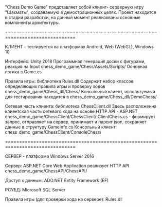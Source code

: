 
"Chess Demo Game" представляет собой клиент- серверную игру "Шахматы", создаваемую в демострационных целях.
Проект находится в стадии разработки, на данный момент реализованы основные компоненты архитектуры.

===============================================================================

КЛИЕНТ - тестируется на платформах Android, Web (WebGL), Windows 10

Интерфейс: Unity 2018
Программная генерация доски с фигурами, реакция на Input
chess_demo_game/Chess/Assets/Scripts/    Основная логика в Game.cs

Правила игры: библиотека Rules.dll
Cодержит набор классов определяющих правила игры и проверку ходов
chess_demo_game/Chess_dll/Chess/
Консольный клиент, используемый для тестирования находится в chess_demo_game/Chess_dll/DemoChess/

Сетевая часть клиента: библиотека ChessClient.dll 
Здесь расположенна клиентская часть сетевого кода на основе HTTP API - ASP.NET
chess_demo_game/ChessClient/ChessClient/
ClientChess.cs - формирует запрос, отправляет на сервер, принимает и парсит json, 
сохраняет данные в структуру GameInfo.cs
Консольный клиент: chess_demo_game/ChessClient/ConsoleChess/

===============================================================================

СЕРВЕР - платформа Windows Server 2016

Сервер: ASP.NET Core Web Application реализует HTTP API
chess_demo_game/ChessAPI/ChessAPI/

Доступ к данным: ADO.NET Entity Framework (EF)

РСУБД: Microsoft SQL Server

Правила игры (для проверки хода на сервере): Rules.dll


